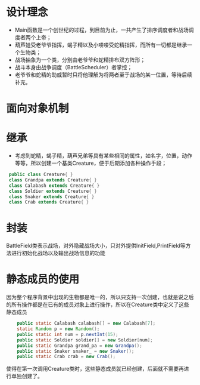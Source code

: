 设计理念
====
* Main函数是一个创世纪的过程，到目前为止，一共产生了排序调度者和战场调度者两个上帝；
* 葫芦娃受老爷爷指挥，蝎子精以及小喽喽受蛇精指挥，而所有一切都是继承一个生物类；
* 战场抽象为一个类，分别由老爷爷和蛇精排布双方阵形；
* 战斗本身由战争调度（BattleScheduler）者掌控；
* 老爷爷和蛇精的助威暂时只将他理解为将两者至于战场的某一位置，等待后续补充。

面向对象机制
====
继承
===
* 考虑到蛇精，蝎子精，葫芦兄弟等具有某些相同的属性，如名字，位置，动作等等，所以创建一个基类Creature，便于后期添加各种操作手段；
```Java
 public class Creature{ }
 class Grandpa extends Creature{ }
 class Calabash extends Creature{ }
 class Soldier extends Creature{ }
 class Snaker extends Creature{ }
 class Crab extends Creature{ }
```

封装
===
BattleField类表示战场，对外隐藏战场大小，只对外提供InitField,PrintField等方法进行初始化战场以及输出战场信息的功能

静态成员的使用
===
因为整个程序背景中出现的生物都是唯一的，所以只支持一次创建，也就是说之后的所有操作都是在已有的成员对象上进行操作，所以在Creature类中定义了这些静态成员
```Java
    public static Calabash calabash[] = new Calabash[7];
    static Random p = new Random();
    public static int num = p.nextInt(15);
    public static Soldier soldier[] = new Soldier[num];
    public static Grandpa grand_pa = new Grandpa();
    public static Snaker snaker_ = new Snaker();
    public static Crab crab = new Crab();
```
使得在第一次调用Creature类时，这些静态成员就已经创建，后面就不需要再进行单独创建了。
